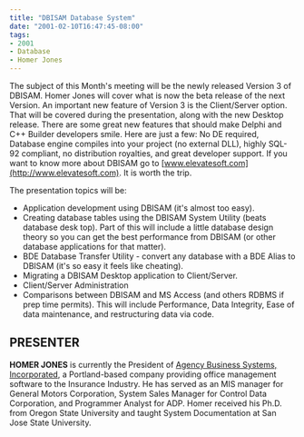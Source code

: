 ```yaml
---
title: "DBISAM Database System"
date: "2001-02-10T16:47:45-08:00"
tags:
- 2001
- Database
- Homer Jones
---
```


The subject of this Month's meeting will be the newly released Version 3 of DBISAM.  Homer Jones will cover what is now the beta release of the next Version. An important new feature of Version 3 is the Client/Server option. That will be covered during the presentation, along with the new Desktop release. There are some great new features that should make Delphi and C++ Builder developers smile. Here are just a few: No  DE required, Database engine compiles into your project (no external DLL), highly SQL-92 compliant, no distribution royalties, and great developer support. If you want to know more about DBISAM go to [www.elevatesoft.com](http://www.elevatesoft.com). It is worth the trip.

The presentation topics will be:

- Application development using DBISAM (it's almost too easy).
- Creating database tables using the DBISAM System Utility (beats database desk top). Part of this will include a little database design theory so you can get the best performance from DBISAM (or other database applications for that matter).
- BDE Database Transfer Utility - convert any database with a BDE Alias to DBISAM (it's so easy it feels like cheating).
- Migrating a DBISAM Desktop application to Client/Server.
- Client/Server Administration
- Comparisons between DBISAM and MS Access (and others RDBMS if prep time permits). This will include Performance, Data Integrity, Ease of data maintenance, and restructuring data via code.

## PRESENTER ##

**HOMER JONES** is currently the President of [Agency Business Systems, Incorporated](http://www.agencybusys.com/), a Portland-based company providing office management software to the Insurance Industry.  He has served as an MIS manager for General Motors Corporation, System Sales Manager for Control Data Corporation, and Programmer Analyst for ADP.  Homer received his Ph.D. from Oregon State University and taught System Documentation at San Jose State University.
